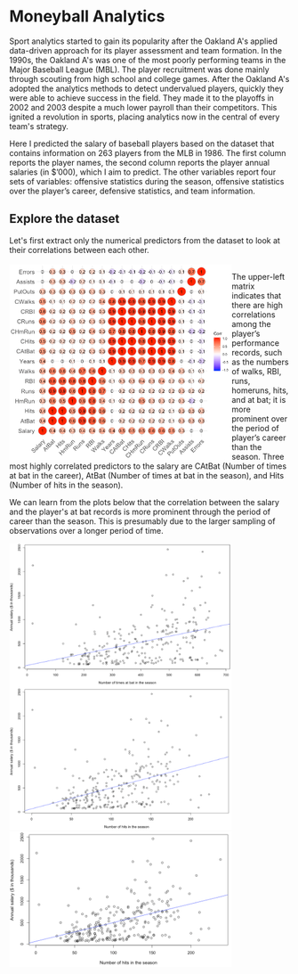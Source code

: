 # Moneyball Analytics
Sport analytics started to gain its popularity after the Oakland A's applied data-driven approach for its player assessment and team formation. In the 1990s, the Oakland A's was one of the most poorly performing teams in the Major Baseball League (MBL). The player recruitment was done mainly through scouting from high school and college games. After the Oakland A's adopted the analytics methods to detect undervalued players, quickly they were able to achieve success in the field. They made it to the playoffs in 2002 and 2003 despite a much lower payroll than their competitors. This ignited a revolution in sports, placing analytics now in the central of every team's strategy.

Here I predicted the salary of baseball players based on the dataset that contains information on 263 players from the MLB in 1986. The first column reports the player names, the second column reports the player annual salaries (in $’000), which I aim to predict. The other variables report four sets of variables: offensive statistics during the season, offensive statistics over the player’s career, defensive statistics, and team information.

## Explore the dataset
Let's first extract only the numerical predictors from the dataset to look at their correlations between each other.<br /><br />
<img src="./img/1.a_1.png" width="400" align='left'>

The upper-left matrix indicates that there are high correlations among the player’s performance records, such as the numbers of walks, RBI, runs, homeruns, hits, and at bat; it is more prominent over the period of player’s career than the season. Three most highly correlated predictors to the salary are CAtBat (Number of times at bat in the career), AtBat (Number of times at bat in the season), and Hits (Number of hits in the season).

We can learn from the plots below that the correlation between the salary and the player's at bat records is more prominent through the period of career than the season. This is presumably due to the larger sampling of observations over a longer period of time.
<br />

<img src="./img/1.a_3.png" width="400" align='left'>    <img src="./img/1.a_4.png" width="400">
<img src="./img/1.a_5.png" width="400">
